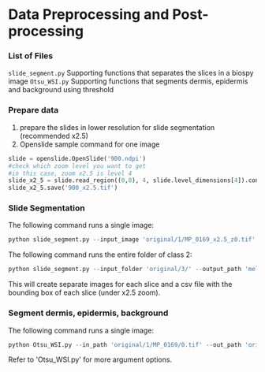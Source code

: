 # Data Preprocessing and Post-processing

### List of Files

`slide_segment.py` Supporting functions that separates the slices in a biospy image
`Otsu_WSI.py` Supporting functions that segments dermis, epidermis and background using threshold


### Prepare data

1. prepare the slides in lower resolution for slide segmentation (recommended x2.5)
2. Openslide sample command for one image

```Python
slide = openslide.OpenSlide('900.ndpi')
#check which zoom level you want to get
#in this case, zoom x2.5 is level 4
slide_x2_5 = slide.read_region((0,0), 4, slide.level_dimensions[4]).convert('RGB')
slide_x2_5.save('900_x2.5.tif')
```

### Slide Segmentation

The following command runs a single image:

```Python
python slide_segment.py --input_image 'original/1/MP_0169_x2.5_z0.tif' --output_path 'melanoma_diagnosis/mpathx2.5/1/' --create_overlay True --distance_threshold 50 --area_threshold 8000
```

The following command runs the entire folder of class 2:

```Python
python slide_segment.py --input_folder 'original/3/' --output_path 'melanoma_diagnosis/mpathx2.5/2/' --create_overlay True --distance_threshold 50 --area_threshold 8000
```

This will create separate images for each slice and a csv file with the bounding box of each slice (under x2.5 zoom). 

###  Segment dermis, epidermis, background

The following command runs a single image:

```Python
python Otsu_WSI.py --in_path 'original/1/MP_0169/0.tif' --out_path 'original/1/MP_0169/' --category_directory_or_single single --binary_or_multi binary 
```

Refer to 'Otsu_WSI.py' for more argument options. 

